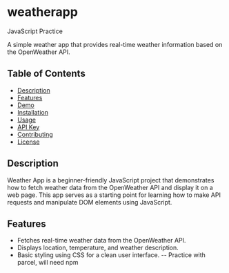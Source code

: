 # weatherapp
JavaScript Practice

A simple weather app that provides real-time weather information based on the OpenWeather API.

## Table of Contents

- [Description](#description)
- [Features](#features)
- [Demo](#demo)
- [Installation](#installation)
- [Usage](#usage)
- [API Key](#api-key)
- [Contributing](#contributing)
- [License](#license)

## Description

Weather App is a beginner-friendly JavaScript project that demonstrates how to fetch weather data from the OpenWeather API and display it on a web page. This app serves as a starting point for learning how to make API requests and manipulate DOM elements using JavaScript.

## Features

- Fetches real-time weather data from the OpenWeather API.
- Displays location, temperature, and weather description.
- Basic styling using CSS for a clean user interface.
-- Practice with parcel, will need npm 

